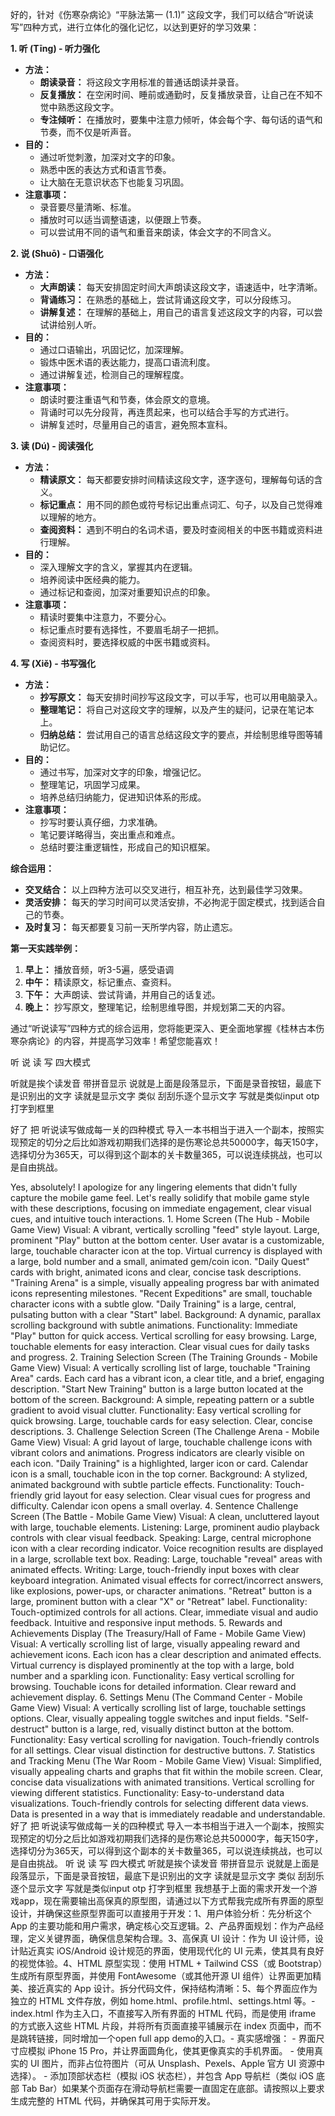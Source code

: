 好的，针对《伤寒杂病论》“平脉法第一 (1.1)” 这段文字，我们可以结合“听说读写”四种方式，进行立体化的强化记忆，以达到更好的学习效果：

**1. 听 (Tīng) - 听力强化**

*   **方法：**
    *   **朗读录音：** 将这段文字用标准的普通话朗读并录音。
    *   **反复播放：** 在空闲时间、睡前或通勤时，反复播放录音，让自己在不知不觉中熟悉这段文字。
    *   **专注倾听：**  在播放时，要集中注意力倾听，体会每个字、每句话的语气和节奏，而不仅是听声音。
*   **目的：**
    *   通过听觉刺激，加深对文字的印象。
    *   熟悉中医的表达方式和语言节奏。
    *   让大脑在无意识状态下也能复习巩固。
*   **注意事项：**
    *   录音要尽量清晰、标准。
    *   播放时可以适当调整语速，以便跟上节奏。
    *   可以尝试用不同的语气和重音来朗读，体会文字的不同含义。

**2. 说 (Shuō) - 口语强化**

*   **方法：**
    *   **大声朗读：**  每天安排固定时间大声朗读这段文字，语速适中，吐字清晰。
    *   **背诵练习：**  在熟悉的基础上，尝试背诵这段文字，可以分段练习。
    *   **讲解复述：**  在理解的基础上，用自己的语言复述这段文字的内容，可以尝试讲给别人听。
*   **目的：**
    *   通过口语输出，巩固记忆，加深理解。
    *   锻炼中医术语的表达能力，提高口语流利度。
    *   通过讲解复述，检测自己的理解程度。
*   **注意事项：**
    *   朗读时要注重语气和节奏，体会原文的意境。
    *   背诵时可以先分段背，再连贯起来，也可以结合手写的方式进行。
    *   讲解复述时，尽量用自己的语言，避免照本宣科。

**3. 读 (Dú) - 阅读强化**

*   **方法：**
    *   **精读原文：**  每天都要安排时间精读这段文字，逐字逐句，理解每句话的含义。
    *   **标记重点：**  用不同的颜色或符号标记出重点词汇、句子，以及自己觉得难以理解的地方。
    *   **查阅资料：**  遇到不明白的名词术语，要及时查阅相关的中医书籍或资料进行理解。
*   **目的：**
    *   深入理解文字的含义，掌握其内在逻辑。
    *   培养阅读中医经典的能力。
    *   通过标记和查阅，加深对重要知识点的印象。
*   **注意事项：**
    *   精读时要集中注意力，不要分心。
    *   标记重点时要有选择性，不要眉毛胡子一把抓。
    *   查阅资料时，要选择权威的中医书籍或资料。

**4. 写 (Xiě) - 书写强化**

*   **方法：**
    *   **抄写原文：**  每天安排时间抄写这段文字，可以手写，也可以用电脑录入。
    *   **整理笔记：**  将自己对这段文字的理解，以及产生的疑问，记录在笔记本上。
    *   **归纳总结：**  尝试用自己的语言总结这段文字的要点，并绘制思维导图等辅助记忆。
*   **目的：**
    *   通过书写，加深对文字的印象，增强记忆。
    *   整理笔记，巩固学习成果。
    *   培养总结归纳能力，促进知识体系的形成。
*   **注意事项：**
    *   抄写时要认真仔细，力求准确。
    *   笔记要详略得当，突出重点和难点。
    *   总结时要注重逻辑性，形成自己的知识框架。

**综合运用：**

*   **交叉结合：**  以上四种方法可以交叉进行，相互补充，达到最佳学习效果。
*   **灵活安排：**  每天的学习时间可以灵活安排，不必拘泥于固定模式，找到适合自己的节奏。
*   **及时复习：**  每天都要复习前一天所学内容，防止遗忘。

**第一天实践举例：**

1.  **早上：** 播放音频，听3-5遍，感受语调
2.  **中午：** 精读原文，标记重点、查资料。
3.  **下午：** 大声朗读、尝试背诵，并用自己的话复述。
4.  **晚上：** 抄写原文，整理笔记，绘制思维导图，并规划第二天的内容。

通过“听说读写”四种方式的综合运用，您将能更深入、更全面地掌握《桂林古本伤寒杂病论》的内容，并提高学习效率！希望您能喜欢！


听 说 读 写 四大模式

听就是挨个读发音 带拼音显示
说就是上面是段落显示，下面是录音按钮，最底下是识别出的文字
读就是显示文字 类似 刮刮乐逐个显示文字
写就是类似input otp 打字到框里

好了 把 听说读写做成每一关的四种模式
导入一本书相当于进入一个副本，按照实现预定的切分之后比如游戏初期我们选择的是伤寒论总共50000字，每天150字，选择切分为365天，可以得到这个副本的关卡数量365，可以说连续挑战，也可以是自由挑战。


Yes, absolutely! I apologize for any lingering elements that didn't fully capture the mobile game feel. Let's really solidify that mobile game style with these descriptions, focusing on immediate engagement, clear visual cues, and intuitive touch interactions. 1. Home Screen (The Hub - Mobile Game View) Visual: A vibrant, vertically scrolling "feed" style layout. Large, prominent "Play" button at the bottom center. User avatar is a customizable, large, touchable character icon at the top. Virtual currency is displayed with a large, bold number and a small, animated gem/coin icon. "Daily Quest" cards with bright, animated icons and clear, concise task descriptions. "Training Arena" is a simple, visually appealing progress bar with animated icons representing milestones. "Recent Expeditions" are small, touchable character icons with a subtle glow. "Daily Training" is a large, central, pulsating button with a clear "Start" label. Background: A dynamic, parallax scrolling background with subtle animations. Functionality: Immediate "Play" button for quick access. Vertical scrolling for easy browsing. Large, touchable elements for easy interaction. Clear visual cues for daily tasks and progress. 2. Training Selection Screen (The Training Grounds - Mobile Game View) Visual: A vertically scrolling list of large, touchable "Training Area" cards. Each card has a vibrant icon, a clear title, and a brief, engaging description. "Start New Training" button is a large button located at the bottom of the screen. Background: A simple, repeating pattern or a subtle gradient to avoid visual clutter. Functionality: Easy vertical scrolling for quick browsing. Large, touchable cards for easy selection. Clear, concise descriptions. 3. Challenge Selection Screen (The Challenge Arena - Mobile Game View) Visual: A grid layout of large, touchable challenge icons with vibrant colors and animations. Progress indicators are clearly visible on each icon. "Daily Training" is a highlighted, larger icon or card. Calendar icon is a small, touchable icon in the top corner. Background: A stylized, animated background with subtle particle effects. Functionality: Touch-friendly grid layout for easy selection. Clear visual cues for progress and difficulty. Calendar icon opens a small overlay. 4. Sentence Challenge Screen (The Battle - Mobile Game View) Visual: A clean, uncluttered layout with large, touchable elements. Listening: Large, prominent audio playback controls with clear visual feedback. Speaking: Large, central microphone icon with a clear recording indicator. Voice recognition results are displayed in a large, scrollable text box. Reading: Large, touchable "reveal" areas with animated effects. Writing: Large, touch-friendly input boxes with clear keyboard integration. Animated visual effects for correct/incorrect answers, like explosions, power-ups, or character animations. "Retreat" button is a large, prominent button with a clear "X" or "Retreat" label. Functionality: Touch-optimized controls for all actions. Clear, immediate visual and audio feedback. Intuitive and responsive input methods. 5. Rewards and Achievements Display (The Treasury/Hall of Fame - Mobile Game View) Visual: A vertically scrolling list of large, visually appealing reward and achievement icons. Each icon has a clear description and animated effects. Virtual currency is displayed prominently at the top with a large, bold number and a sparkling icon. Functionality: Easy vertical scrolling for browsing. Touchable icons for detailed information. Clear reward and achievement display. 6. Settings Menu (The Command Center - Mobile Game View) Visual: A vertically scrolling list of large, touchable settings options. Clear, visually appealing toggle switches and input fields. "Self-destruct" button is a large, red, visually distinct button at the bottom. Functionality: Easy vertical scrolling for navigation. Touch-friendly controls for all settings. Clear visual distinction for destructive buttons. 7. Statistics and Tracking Menu (The War Room - Mobile Game View) Visual: Simplified, visually appealing charts and graphs that fit within the mobile screen. Clear, concise data visualizations with animated transitions. Vertical scrolling for viewing different statistics. Functionality: Easy-to-understand data visualizations. Touch-friendly controls for selecting different data views. Data is presented in a way that is immediately readable and understandable. 好了 把 听说读写做成每一关的四种模式 导入一本书相当于进入一个副本，按照实现预定的切分之后比如游戏初期我们选择的是伤寒论总共50000字，每天150字，选择切分为365天，可以得到这个副本的关卡数量365，可以说连续挑战，也可以是自由挑战。 听 说 读 写 四大模式 听就是挨个读发音 带拼音显示 说就是上面是段落显示，下面是录音按钮，最底下是识别出的文字 读就是显示文字 类似 刮刮乐逐个显示文字 写就是类似input otp 打字到框里 我想基于上面的需求开发一个游戏app，现在需要输出高保真的原型图，请通过以下方式帮我完成所有界面的原型设计，并确保这些原型界面可以直接用于开发：1、用户体验分析：先分析这个 App 的主要功能和用户需求，确定核心交互逻辑。2、产品界面规划：作为产品经理，定义关键界面，确保信息架构合理。3、高保真 UI 设计：作为 UI 设计师，设计贴近真实 iOS/Android 设计规范的界面，使用现代化的 UI 元素，使其具有良好的视觉体验。4、HTML 原型实现：使用 HTML + Tailwind CSS（或 Bootstrap）生成所有原型界面，并使用 FontAwesome（或其他开源 UI 组件）让界面更加精美、接近真实的 App 设计。拆分代码文件，保持结构清晰：5、每个界面应作为独立的 HTML 文件存放，例如 home.html、profile.html、settings.html 等。- index.html 作为主入口，不直接写入所有界面的 HTML 代码，而是使用 iframe 的方式嵌入这些 HTML 片段，并将所有页面直接平铺展示在 index 页面中，而不是跳转链接，同时增加一个open full app demo的入口。- 真实感增强：  - 界面尺寸应模拟 iPhone 15 Pro，并让界面圆角化，使其更像真实的手机界面。  - 使用真实的 UI 图片，而非占位符图片（可从 Unsplash、Pexels、Apple 官方 UI 资源中选择）。  - 添加顶部状态栏（模拟 iOS 状态栏），并包含 App 导航栏（类似 iOS 底部 Tab Bar）如果某个页面存在滑动导航栏需要一直固定在底部。请按照以上要求生成完整的 HTML 代码，并确保其可用于实际开发。 

